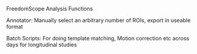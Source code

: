 FreedomScope Analysis Functions

Annotator: Manually select an arbitrary number of ROIs, export in useable format

Batch Scripts: For doing template matching, Motion correction etc across days for longitudinal studies
